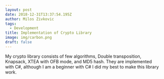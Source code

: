 ```yaml
---
layout: post
date: 2018-12-31T13:37:54.195Z
author: Milos Zivkovic
tags:
  - Development
title: Implementation of Crypto Library
image: img/carbon.png
draft: false
---
```

My crypto library consists of few algorithms, Double transposition, Knapsack, XTEA with OFB mode, and MD5 hash. They are implemented with C#, although I am a beginner with C# I did my best to make this library work.
